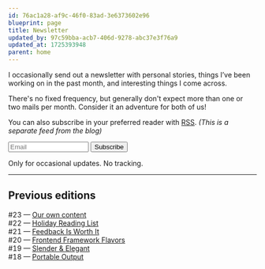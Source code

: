 ```yaml
---
id: 76ac1a28-af9c-46f0-83ad-3e6373602e96
blueprint: page
title: Newsletter
updated_by: 97c59bba-acb7-406d-9278-abc37e3f76a9
updated_at: 1725393948
parent: home
---
```

I occasionally send out a newsletter with personal stories, things I’ve been working on in the past month, and interesting things I come across.

There's no fixed frequency, but generally don't expect more than one or two mails per month. Consider it an adventure for both of us!

You can also subscribe in your preferred reader with [RSS](https://sebastiandedeyne.mailcoach.app/feed/42d379f2-adba-46e5-8060-564a60af2f99). _(This is a separate feed from the blog)_

<form
  method="post"
  action="https://sebastiandedeyne.mailcoach.app/subscribe/42d379f2-adba-46e5-8060-564a60af2f99"
  target="_blank"
  class="mt-4"
>
    <input
      type="email"
      value=""
      name="email"
      style="max-width: 22ch"
      class="border border-black p-2"
      placeholder="Email"
    >
    <input type="submit" class="bg-black text-white p-2 appearance-none" value="Subscribe" />
  <p>
    Only for occasional updates. No tracking.
  </p>
</form>

---

## Previous editions

<p style="font-variant-numeric: tabular-nums">
#23 — <a href="https://sebastiandedeyne.mailcoach.app/webview/campaign/f9ada668-2567-4c5b-a813-4a2c96f6e0de">Our own content</a> <br>
#22 — <a href="https://sebastiandedeyne.mailcoach.app/webview/campaign/67dc0813-7831-432c-af8b-baeb2d8de00b">Holiday Reading List</a> <br>
#21 — <a href="https://sebastiandedeyne.mailcoach.app/webview/campaign/709e14f3-216a-4d1f-a6dd-81200dabe692">Feedback Is Worth It</a> <br>
#20 — <a href="https://sebastiandedeyne.mailcoach.app/webview/campaign/c773fd43-b769-45f9-913d-cee1db1bc637">Frontend Framework Flavors</a> <br>
#19 — <a href="https://sebastiandedeyne.mailcoach.app/webview/campaign/9a04bded-55d1-4438-8d19-ea27bc169232">Slender & Elegant</a> <br>
#18 — <a href="https://sebastiandedeyne.mailcoach.app/webview/campaign/34f89311-04ac-48af-8675-0815e3c0c018">Portable Output</a>
</p>